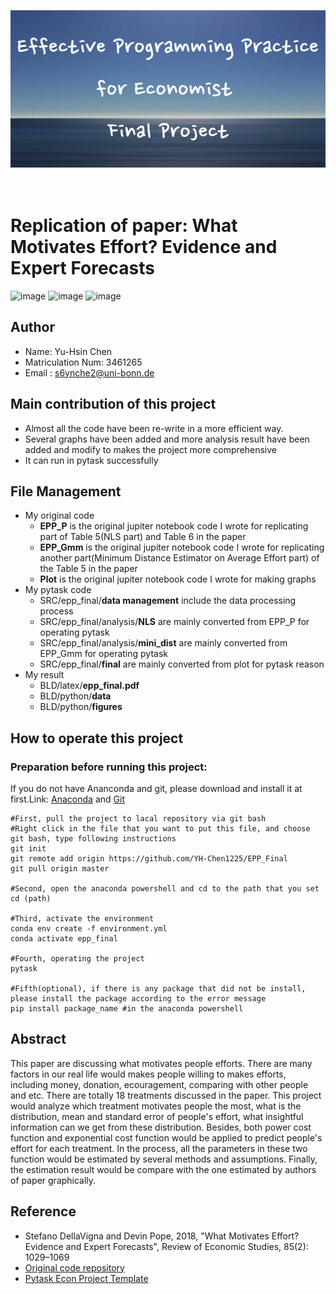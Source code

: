 <p align="center">
  <img src="https://github.com/YH-Chen1225/EPP_Final/blob/master/src/Effective_Programming_Practice_for_Economist%C2%A0Final_Project.png" alt="Sublime's custom image"/>
</p>

<br> Replication of paper: What Motivates Effort? Evidence and Expert Forecasts
=========

![image](https://img.shields.io/badge/Language-Python-brightgreen)
![image](https://img.shields.io/badge/Version-3.11-yellowgreen)
![image](https://img.shields.io/badge/Kernel-epp__final-orange)

## Author
- Name: Yu-Hsin Chen  
- Matriculation Num: 3461265
- Email : s6ynche2@uni-bonn.de 

## Main contribution of this project
- Almost all the code have been re-write in a more efficient way.
- Several graphs have been added and more analysis result have been added and modify to makes the project more comprehensive
- It can run in pytask successfully

## File Management
- My original code
  - **EPP_P** is the original jupiter notebook code I wrote for replicating part of Table 5(NLS part) and Table 6 in the paper 
  - **EPP_Gmm** is the original jupiter notebook code I wrote for replicating another part(Minimum Distance Estimator on Average Effort part) of the Table 5 in the paper
  - **Plot** is the original jupiter notebook code I wrote for making graphs
- My pytask code
  - SRC/epp_final/**data management** include the data processing process
  - SRC/epp_final/analysis/**NLS** are mainly converted from EPP_P for operating pytask
  - SRC/epp_final/analysis/**mini_dist** are mainly converted from EPP_Gmm for operating pytask
  - SRC/epp_final/**final** are mainly converted from plot for pytask reason
- My result
  - BLD/latex/**epp_final.pdf**
  - BLD/python/**data**
  - BLD/python/**figures**

## How to operate this project
### Preparation before running this project:
If you do not have Ananconda and git, please download and install it at first.Link:
[Anaconda](https://www.anaconda.com/) and [Git](https://git-scm.com/)

```
#First, pull the project to lacal repository via git bash
#Right click in the file that you want to put this file, and choose git bash, type following instructions
git init 
git remote add origin https://github.com/YH-Chen1225/EPP_Final
git pull origin master

#Second, open the anaconda powershell and cd to the path that you set
cd (path)

#Third, activate the environment
conda env create -f environment.yml
conda activate epp_final

#Fourth, operating the project
pytask

#Fifth(optional), if there is any package that did not be install, please install the package according to the error message
pip install package_name #in the anaconda powershell
```

## Abstract
  This paper are discussing what motivates people efforts. There are many factors in our real life would makes people willing to makes efforts, including money, donation, ecouragement, comparing with other people and etc. There are totally 18 treatments discussed in the paper. This project would analyze which
  treatment motivates people the most, what is the distribution, mean and standard error of people's effort, what insightful information can we get from these distribution. Besides, both power cost function and exponential cost function would be applied to predict people's effort for each treatment. In the process, all the parameters in these two function would be estimated by several methods and assumptions. Finally, the estimation result would be compare with the one estimated by authors of paper graphically. 

## Reference
- Stefano DellaVigna and Devin Pope, 2018, "What Motivates Effort? Evidence and Expert Forecasts", Review of Economic Studies, 85(2): 1029–1069
- [Original code repository](https://github.com/MassimilianoPozzi/python_julia_structural_behavioral_economics)
- [Pytask Econ Project Template](https://github.com/OpenSourceEconomics/econ-project-templates)

